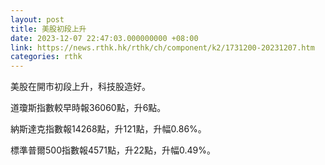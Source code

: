 ```yaml
---
layout: post
title: 美股初段上升
date: 2023-12-07 22:47:03.000000000 +08:00
link: https://news.rthk.hk/rthk/ch/component/k2/1731200-20231207.htm
categories: rthk
---
```


美股在開市初段上升，科技股造好。

道瓊斯指數較早時報36060點，升6點。

納斯達克指數報14268點，升121點，升幅0.86%。

標準普爾500指數報4571點，升22點，升幅0.49%。
